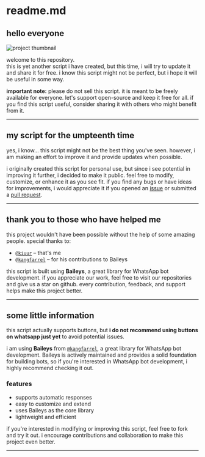 # readme.md  

## hello everyone  
![project thumbnail](https://files.catbox.moe/1f6wnp.jpg)  

welcome to this repository.  
this is yet another script i have created, but this time, i will try to update it and share it for free. i know this script might not be perfect, but i hope it will be useful in some way.  

**important note:** please do not sell this script. it is meant to be freely available for everyone. let's support open-source and keep it free for all. if you find this script useful, consider sharing it with others who might benefit from it.  

---

## my script for the umpteenth time  

yes, i know... this script might not be the best thing you've seen. however, i am making an effort to improve it and provide updates when possible.  

i originally created this script for personal use, but since i see potential in improving it further, i decided to make it public. feel free to modify, customize, or enhance it as you see fit. if you find any bugs or have ideas for improvements, i would appreciate it if you opened an [issue](https://github.com/kiuur/tempest/issues) or submitted a [pull request](https://github.com/kiuur/tempest/pulls).  

---

## thank you to those who have helped me  

this project wouldn't have been possible without the help of some amazing people. special thanks to:  

- [`@kiuur`](https://github.com/kiuur) – that's me  
- [`@kangfarrel`](https://github.com/kangfarrel) – for his contributions to Baileys  

this script is built using **Baileys**, a great library for WhatsApp bot development. if you appreciate our work, feel free to visit our repositories and give us a star on github. every contribution, feedback, and support helps make this project better.  

---

## some little information  

this script actually supports buttons, but **i do not recommend using buttons on whatsapp just yet** to avoid potential issues.  

i am using **Baileys** from [`@kangfarrel`](https://github.com/kangfarrel/felzar-Baileys), a great library for WhatsApp bot development. Baileys is actively maintained and provides a solid foundation for building bots, so if you're interested in WhatsApp bot development, i highly recommend checking it out.  

### features  
- supports automatic responses  
- easy to customize and extend  
- uses Baileys as the core library  
- lightweight and efficient  

if you're interested in modifying or improving this script, feel free to fork and try it out. i encourage contributions and collaboration to make this project even better.  

---
